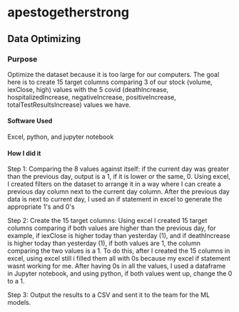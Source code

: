 # apestogetherstrong
## Data Optimizing

### Purpose
Optimize the dataset because it is too large for our computers. The goal here is to create 15 target columns comparing 3 of our stock (volume, iexClose, high) values with the 5 covid (deathIncrease, hospitalizedIncrease, negativeIncrease, positiveIncrease, totalTestResultsIncrease) values we have.

#### Software Used
Excel, python, and jupyter notebook

#### How I did it
Step 1: Comparing the 8 values against itself: if the current day was greater than the previous day, output is a 1, if it is lower or the same, 0.
    Using excel, I created filters on the dataset to arrange it in a way where I can create a previous day column next to the current day column.
    After the previous day data is next to current day, I used an if statement in excel to generate the appropriate 1's and 0's
    
Step 2: Create the 15 target columns:
    Using excel I created 15 target columns comparing if both values are higher than the previous day, for example, if iexClose is higher today than yesterday (1), and if deathIncrease is higher today than yesterday (1), if both values are 1, the column comparing the two values is a 1.
    To do this, after I created the 15 columns in excel, using excel still i filled them all with 0s because my excel if statement wasnt working for me.
    After having 0s in all the values, I used a dataframe in Jupyter notebook, and using python, if both values went up, change the 0 to a 1.
    
Step 3: Output the results to a CSV and sent it to the team for the ML models.
